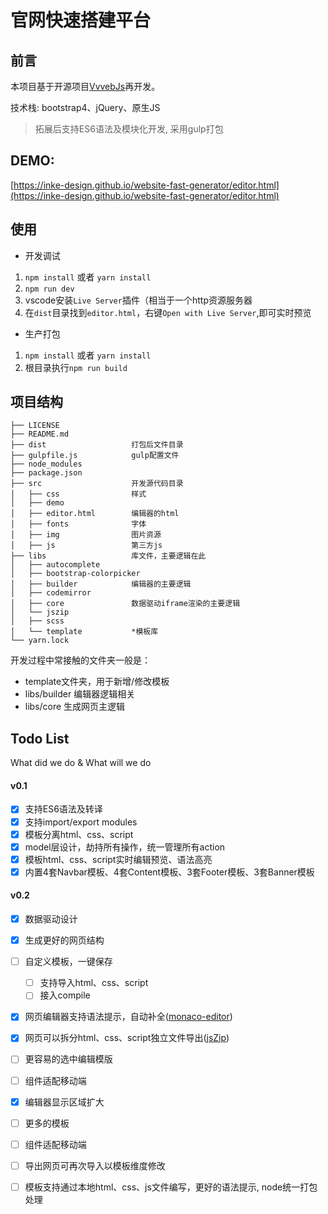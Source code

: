# 官网快速搭建平台

## 前言
本项目基于开源项目[VvvebJs](https://github.com/givanz/VvvebJs)再开发。

技术栈: bootstrap4、jQuery、原生JS

> 拓展后支持ES6语法及模块化开发, 采用gulp打包

## DEMO:
[https://inke-design.github.io/website-fast-generator/editor.html](https://inke-design.github.io/website-fast-generator/editor.html)

## 使用
- 开发调试
1. `npm install` 或者 `yarn install`
2. `npm run dev`
3. vscode安装`Live Server`插件（相当于一个http资源服务器
3. 在`dist`目录找到`editor.html`，右键`Open with Live Server`,即可实时预览

- 生产打包
1. `npm install` 或者 `yarn install`
2. 根目录执行`npm run build`


## 项目结构
```
├── LICENSE
├── README.md
├── dist                   打包后文件目录
├── gulpfile.js            gulp配置文件
├── node_modules
├── package.json
├── src                    开发源代码目录
│   ├── css                样式
│   ├── demo
│   ├── editor.html        编辑器的html
│   ├── fonts              字体
│   ├── img                图片资源
│   ├── js                 第三方js
├── libs                   库文件，主要逻辑在此
│   ├── autocomplete
│   ├── bootstrap-colorpicker
│   ├── builder            编辑器的主要逻辑
│   ├── codemirror
│   ├── core               数据驱动iframe渲染的主要逻辑
│   └── jszip
│   ├── scss
│   └── template           *模板库
└── yarn.lock
```
开发过程中常接触的文件夹一般是：
* template文件夹，用于新增/修改模板
* libs/builder 编辑器逻辑相关
* libs/core    生成网页主逻辑

## Todo List
What did we do & What will we do

#### v0.1
- [x] 支持ES6语法及转译
- [x] 支持import/export modules
- [x] 模板分离html、css、script
- [x] model层设计，劫持所有操作，统一管理所有action
- [x] 模板html、css、script实时编辑预览、语法高亮
- [x] 内置4套Navbar模板、4套Content模板、3套Footer模板、3套Banner模板

#### v0.2
- [x] 数据驱动设计
- [x] 生成更好的网页结构
- [ ] 自定义模板，一键保存
  - [ ] 支持导入html、css、script
  - [ ] 接入compile
- [x] 网页编辑器支持语法提示，自动补全([monaco-editor](https://github.com/microsoft/monaco-editor))
- [x] 网页可以拆分html、css、script独立文件导出([jsZip](https://github.com/Stuk/jszip))
- [ ] 更容易的选中编辑模版
- [ ] 组件适配移动端
- [x] 编辑器显示区域扩大
- [ ] 更多的模板
- [ ] 组件适配移动端
- [ ] 导出网页可再次导入以模板维度修改
- [ ] 模板支持通过本地html、css、js文件编写，更好的语法提示, node统一打包处理





